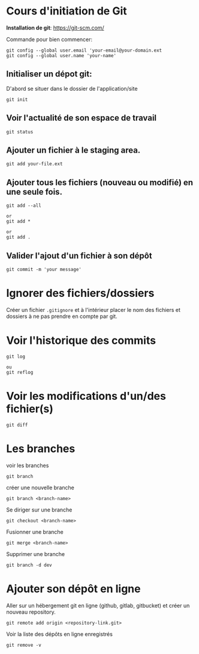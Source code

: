 # Cours d'initiation de Git

**Installation de git**: https://git-scm.com/

Commande pour bien commencer:

```git
git config --global user.email 'your-email@your-domain.ext
git config --global user.name 'your-name'
```

## Initialiser un dépot git:

D'abord se situer dans le dossier de l'application/site

```git
git init
```

## Voir l'actualité de son espace de travail

```git
git status
```

## Ajouter un fichier à le staging area.

```git
git add your-file.ext
```

## Ajouter tous les fichiers (nouveau ou modifié) en une seule fois.

```git
git add --all

or
git add *

or
git add .
```

## Valider l'ajout d'un fichier à son dépôt

```git
git commit -m 'your message'
```

# Ignorer des fichiers/dossiers

Créer un fichier `.gitignore` et à l'intérieur placer le nom des fichiers et dossiers à ne pas prendre en compte par git.

# Voir l'historique des commits

```git
git log

ou
git reflog
```

# Voir les modifications d'un/des fichier(s)

```git
git diff
```

# Les branches

voir les branches

```git
git branch
```

créer une nouvelle branche

```git
git branch <branch-name>
```

Se diriger sur une branche

```git
git checkout <branch-name>
```

Fusionner une branche

```git
git merge <branch-name>
```

Supprimer une branche

```git
git branch -d dev
```

# Ajouter son dépôt en ligne

Aller sur un hébergement git en ligne (github, gitlab, gitbucket) et créer un nouveau repository.

```git
git remote add origin <repository-link.git>
```

Voir la liste des dépôts en ligne enregistrés

```
git remove -v
```
